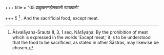 +++
title = "05 प्रादुष्करणहोमकालौ व्याख्यातौ"

+++
5 [^3] . And the sacrificial food, except meat.


[^3]:  Āśvalāyana-Śrauta II, 3, 1 seq. Nārāyaṇa: By the prohibition of meat which is expressed in the words 'Except meat,' it is to be understood that the food to be sacrificed, as stated in other Śāstras, may likewise be chosen.
